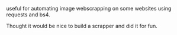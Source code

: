 useful for automating image webscrapping on some websites using requests and bs4.

Thought it would be nice to build a scrapper and did it for fun.
